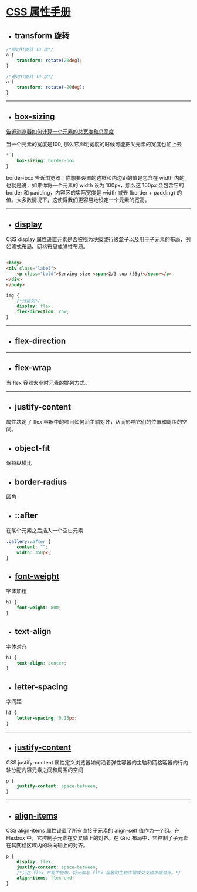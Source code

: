 # [CSS 属性手册](https://developer.mozilla.org/zh-CN/docs/Web/CSS)

- ## transform 旋转

```css
/*顺时针旋转 10 度*/
a {
    transform: rotate(20deg);
}

/*逆时针旋转 10 度*/
a {
    transform: rotate(-20deg);
} 
```

---

- ## [box-sizing]

[告诉浏览器如何计算一个元素的总宽度和总高度](https://developer.mozilla.org/zh-CN/docs/Web/CSS/box-sizing)

当一个元素的宽度是100, 那么它声明宽度的时候可能把父元素的宽度也加上去

```css
* {
    box-sizing: border-box
}
```

border-box 告诉浏览器：你想要设置的边框和内边距的值是包含在 width 内的。也就是说，如果你将一个元素的 width 设为 100px，那么这
100px 会包含它的 border 和 padding，内容区的实际宽度是 width 减去 (border + padding) 的值。大多数情况下，这使得我们更容易地设定一个元素的宽高。

---

- ## [display](https://developer.mozilla.org/zh-CN/docs/Web/CSS/display)

CSS display 属性设置元素是否被视为块级或行级盒子以及用于子元素的布局，例如流式布局、网格布局或弹性布局。

```html

<body>
<div class="label">
    <p class="bold">Serving size <span>2/3 cup (55g)</span></p>
</div>
</body>
```

```css
img {
    /*行排列*/
    display: flex;
    flex-direction: row;
}
```

---

- ## flex-direction

---

- ## flex-wrap

当 flex 容器太小时元素的排列方式。

---

- ## justify-content

属性决定了 flex 容器中的项目如何沿主轴对齐，从而影响它们的位置和周围的空间。

- ## object-fit

保持纵横比

- ## border-radius

圆角

- ## ::after

在某个元素之后插入一个空白元素

```css
.gallery::after {
    content: "";
    width: 350px;
}
```

- ## [font-weight](https://developer.mozilla.org/zh-CN/docs/Web/CSS/font-weight)

字体加粗

```css
h1 {
    font-weight: 800;
}
```

- ## text-align

字体对齐

```css
h1 {
    text-align: center;
}
```

- ## letter-spacing

字间距

```css
h1 {
    letter-spacing: 0.15px;
}
```

---

- ## [justify-content](https://developer.mozilla.org/zh-CN/docs/Web/CSS/justify-content)

CSS justify-content 属性定义浏览器如何沿着弹性容器的主轴和网格容器的行向轴分配内容元素之间和周围的空间

```css
p {
    justify-content: space-between;
}
```

---

- ## [align-items](https://developer.mozilla.org/zh-CN/docs/Web/CSS/align-items)

CSS align-items 属性设置了所有直接子元素的 align-self 值作为一个组。在 Flexbox 中，它控制子元素在交叉轴上的对齐。在 Grid
布局中，它控制了子元素在其网格区域内的块向轴上的对齐。

```css
p {
    display: flex;
    justify-content: space-between;
    /*只在 flex 布局中使用，将元素与 flex 容器的主轴末端或交叉轴末端对齐。*/
    align-items: flex-end;
}
```

[box-sizing]: https://www.freecodecamp.org/chinese/learn/2022/responsive-web-design/learn-css-flexbox-by-building-a-photo-gallery/step-8